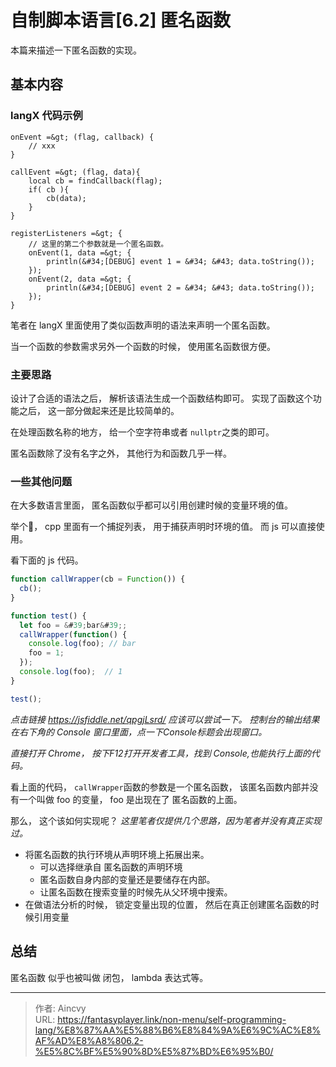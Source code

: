 # 自制脚本语言[6.2] 匿名函数


本篇来描述一下匿名函数的实现。



## 基本内容

### langX 代码示例

```text
onEvent =&gt; (flag, callback) {
	// xxx
}

callEvent =&gt; (flag, data){
	local cb = findCallback(flag);
	if( cb ){
		cb(data);
	}
}

registerListeners =&gt; {
	// 这里的第二个参数就是一个匿名函数。
	onEvent(1, data =&gt; {
		println(&#34;[DEBUG] event 1 = &#34; &#43; data.toString());
	});
	onEvent(2, data =&gt; {
		println(&#34;[DEBUG] event 2 = &#34; &#43; data.toString());
	});
}
```

笔者在 langX 里面使用了类似函数声明的语法来声明一个匿名函数。 

当一个函数的参数需求另外一个函数的时候， 使用匿名函数很方便。

### 主要思路

设计了合适的语法之后， 解析该语法生成一个函数结构即可。  实现了函数这个功能之后， 这一部分做起来还是比较简单的。 

在处理函数名称的地方， 给一个空字符串或者 `nullptr`之类的即可。 

匿名函数除了没有名字之外， 其他行为和函数几乎一样。  

### 一些其他问题

在大多数语言里面， 匿名函数似乎都可以引用创建时候的变量环境的值。

举个🌰， cpp 里面有一个捕捉列表， 用于捕获声明时环境的值。 而 js 可以直接使用。 

看下面的 js 代码。

```javascript
function callWrapper(cb = Function()) {
  cb();
}

function test() {
  let foo = &#39;bar&#39;;
  callWrapper(function() {
    console.log(foo); // bar
    foo = 1;
  });
  console.log(foo);  // 1
}

test();
```

*点击链接 https://jsfiddle.net/qpgjLsrd/ 应该可以尝试一下。 控制台的输出结果在右下角的 Console 窗口里面，点一下Console标题会出现窗口。*

*直接打开 Chrome， 按下F12打开开发者工具，找到 Console,也能执行上面的代码。*

看上面的代码， `callWrapper`函数的参数是一个匿名函数， 该匿名函数内部并没有一个叫做 foo 的变量， foo 是出现在了 匿名函数的上面。

那么， 这个该如何实现呢？  *这里笔者仅提供几个思路，因为笔者并没有真正实现过。*

- 将匿名函数的执行环境从声明环境上拓展出来。 
  - 可以选择继承自 匿名函数的声明环境
  - 匿名函数自身内部的变量还是要储存在内部。
  - 让匿名函数在搜索变量的时候先从父环境中搜索。
- 在做语法分析的时候， 锁定变量出现的位置， 然后在真正创建匿名函数的时候引用变量



## 总结

匿名函数 似乎也被叫做 闭包， lambda 表达式等。 


---

> 作者: Aincvy  
> URL: https://fantasyplayer.link/non-menu/self-programming-lang/%E8%87%AA%E5%88%B6%E8%84%9A%E6%9C%AC%E8%AF%AD%E8%A8%806.2-%E5%8C%BF%E5%90%8D%E5%87%BD%E6%95%B0/  


